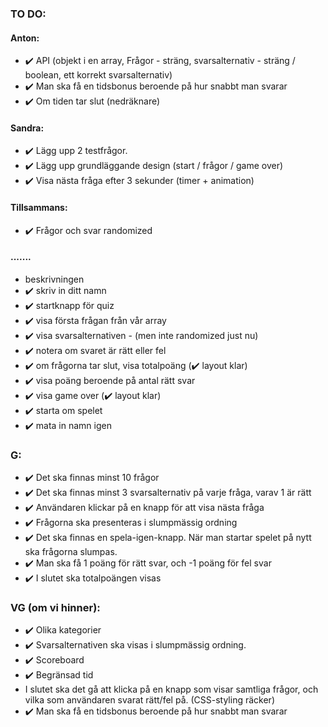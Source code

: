### TO DO:

#### Anton:

- ✔️ API (objekt i en array, Frågor - sträng, svarsalternativ - sträng / boolean, ett korrekt svarsalternativ)
- ✔️ Man ska få en tidsbonus beroende på hur snabbt man svarar
- ✔️ Om tiden tar slut (nedräknare)

#### Sandra:

- ✔️ Lägg upp 2 testfrågor.
- ✔️ Lägg upp grundläggande design (start / frågor / game over)
- ✔️ Visa nästa fråga efter 3 sekunder (timer + animation)

#### Tillsammans:

- ✔️ Frågor och svar randomized

#### .......

- beskrivningen
- ✔️ skriv in ditt namn
- ✔️ startknapp för quiz
- ✔️ visa första frågan från vår array
- ✔️ visa svarsalternativen - (men inte randomized just nu)
- ✔️ notera om svaret är rätt eller fel
- ✔️ om frågorna tar slut, visa totalpoäng (✔️ layout klar)
- ✔️ visa poäng beroende på antal rätt svar
- ✔️ visa game over (✔️ layout klar)
- ✔️ starta om spelet
- ✔️ mata in namn igen

### G:

- ✔️ Det ska finnas minst 10 frågor
- ✔️ Det ska finnas minst 3 svarsalternativ på varje fråga, varav 1 är rätt
- ✔️ Användaren klickar på en knapp för att visa nästa fråga
- ✔️ Frågorna ska presenteras i slumpmässig ordning
- ✔️ Det ska finnas en spela-igen-knapp. När man startar spelet på nytt ska frågorna slumpas.
- ✔️ Man ska få 1 poäng för rätt svar, och -1 poäng för fel svar
- ✔️ I slutet ska totalpoängen visas

### VG (om vi hinner):

- ✔️ Olika kategorier
- ✔️ Svarsalternativen ska visas i slumpmässig ordning.
- ✔️ Scoreboard
- ✔️ Begränsad tid
- I slutet ska det gå att klicka på en knapp som visar samtliga frågor, och vilka som användaren svarat rätt/fel på. (CSS-styling räcker)
- ✔️ Man ska få en tidsbonus beroende på hur snabbt man svarar
